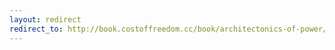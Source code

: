 ```yaml
---
layout: redirect
redirect_to: http://book.costoffreedom.cc/book/architectonics-of-power/the-burden-of-journalism.html
---
```

